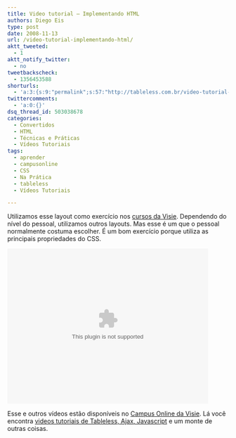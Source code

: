 ```yaml
---
title: Video tutorial – Implementando HTML
authors: Diego Eis
type: post
date: 2008-11-13
url: /video-tutorial-implementando-html/
aktt_tweeted:
  - 1
aktt_notify_twitter:
  - no
tweetbackscheck:
  - 1356453588
shorturls:
  - 'a:3:{s:9:"permalink";s:57:"http://tableless.com.br/video-tutorial-implementando-html";s:7:"tinyurl";s:26:"http://tinyurl.com/3l5vqqt";s:4:"isgd";s:19:"http://is.gd/EtMmeD";}'
twittercomments:
  - 'a:0:{}'
dsq_thread_id: 503038678
categories:
  - Convertidos
  - HTML
  - Técnicas e Práticas
  - Vídeos Tutoriais
tags:
  - aprender
  - campusonline
  - CSS
  - Na Prática
  - tableless
  - Vídeos Tutoriais

---
```

Utilizamos esse layout como exercício nos [cursos da Visie][1]. Dependendo do nível do pessoal, utilizamos outros layouts. Mas esse é um que o pessoal normalmente costuma escolher. É um bom exercício porque utiliza as principais propriedades do CSS.<!--more-->

<embed src="https://visie.com.br/campus/static/mediaplayer.swf" width="457" height="353" allowscriptaccess="always" allowfullscreen="true" flashvars="height=353&#038;width=457&#038;file=http://visie.com.br/campus/flv/60.flv&#038;image=http://visie.com.br/campus/static/visie.jpg" />


Esse e outros vídeos estão disponíveis no [Campus Online da Visie][2]. Lá você encontra [videos tutoriais de Tableless, Ajax, Javascript][2] e um monte de outras coisas.

 [1]: http://visie.com.br/treinamento/
 [2]: http://visie.com.br/campus/